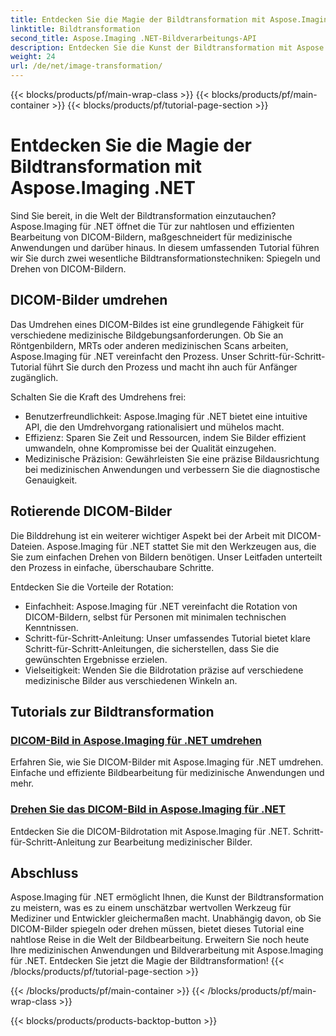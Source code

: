 ```yaml
---
title: Entdecken Sie die Magie der Bildtransformation mit Aspose.Imaging .NET
linktitle: Bildtransformation
second_title: Aspose.Imaging .NET-Bildverarbeitungs-API
description: Entdecken Sie die Kunst der Bildtransformation mit Aspose.Imaging für .NET. Lernen Sie, DICOM-Bilder für medizinische Anwendungen und mehr mühelos zu spiegeln und zu drehen.
weight: 24
url: /de/net/image-transformation/
---
```


{{< blocks/products/pf/main-wrap-class >}}
{{< blocks/products/pf/main-container >}}
{{< blocks/products/pf/tutorial-page-section >}}

# Entdecken Sie die Magie der Bildtransformation mit Aspose.Imaging .NET


Sind Sie bereit, in die Welt der Bildtransformation einzutauchen? Aspose.Imaging für .NET öffnet die Tür zur nahtlosen und effizienten Bearbeitung von DICOM-Bildern, maßgeschneidert für medizinische Anwendungen und darüber hinaus. In diesem umfassenden Tutorial führen wir Sie durch zwei wesentliche Bildtransformationstechniken: Spiegeln und Drehen von DICOM-Bildern. 

## DICOM-Bilder umdrehen

Das Umdrehen eines DICOM-Bildes ist eine grundlegende Fähigkeit für verschiedene medizinische Bildgebungsanforderungen. Ob Sie an Röntgenbildern, MRTs oder anderen medizinischen Scans arbeiten, Aspose.Imaging für .NET vereinfacht den Prozess. Unser Schritt-für-Schritt-Tutorial führt Sie durch den Prozess und macht ihn auch für Anfänger zugänglich.

Schalten Sie die Kraft des Umdrehens frei:
- Benutzerfreundlichkeit: Aspose.Imaging für .NET bietet eine intuitive API, die den Umdrehvorgang rationalisiert und mühelos macht.
- Effizienz: Sparen Sie Zeit und Ressourcen, indem Sie Bilder effizient umwandeln, ohne Kompromisse bei der Qualität einzugehen.
- Medizinische Präzision: Gewährleisten Sie eine präzise Bildausrichtung bei medizinischen Anwendungen und verbessern Sie die diagnostische Genauigkeit.

## Rotierende DICOM-Bilder

Die Bilddrehung ist ein weiterer wichtiger Aspekt bei der Arbeit mit DICOM-Dateien. Aspose.Imaging für .NET stattet Sie mit den Werkzeugen aus, die Sie zum einfachen Drehen von Bildern benötigen. Unser Leitfaden unterteilt den Prozess in einfache, überschaubare Schritte.

Entdecken Sie die Vorteile der Rotation:
- Einfachheit: Aspose.Imaging für .NET vereinfacht die Rotation von DICOM-Bildern, selbst für Personen mit minimalen technischen Kenntnissen.
- Schritt-für-Schritt-Anleitung: Unser umfassendes Tutorial bietet klare Schritt-für-Schritt-Anleitungen, die sicherstellen, dass Sie die gewünschten Ergebnisse erzielen.
- Vielseitigkeit: Wenden Sie die Bildrotation präzise auf verschiedene medizinische Bilder aus verschiedenen Winkeln an.

## Tutorials zur Bildtransformation
### [DICOM-Bild in Aspose.Imaging für .NET umdrehen](./flip-dicom-image/)
Erfahren Sie, wie Sie DICOM-Bilder mit Aspose.Imaging für .NET umdrehen. Einfache und effiziente Bildbearbeitung für medizinische Anwendungen und mehr.
### [Drehen Sie das DICOM-Bild in Aspose.Imaging für .NET](./rotate-dicom-image/)
Entdecken Sie die DICOM-Bildrotation mit Aspose.Imaging für .NET. Schritt-für-Schritt-Anleitung zur Bearbeitung medizinischer Bilder.

## Abschluss

Aspose.Imaging für .NET ermöglicht Ihnen, die Kunst der Bildtransformation zu meistern, was es zu einem unschätzbar wertvollen Werkzeug für Mediziner und Entwickler gleichermaßen macht. Unabhängig davon, ob Sie DICOM-Bilder spiegeln oder drehen müssen, bietet dieses Tutorial eine nahtlose Reise in die Welt der Bildbearbeitung. Erweitern Sie noch heute Ihre medizinischen Anwendungen und Bildverarbeitung mit Aspose.Imaging für .NET. Entdecken Sie jetzt die Magie der Bildtransformation!
{{< /blocks/products/pf/tutorial-page-section >}}

{{< /blocks/products/pf/main-container >}}
{{< /blocks/products/pf/main-wrap-class >}}

{{< blocks/products/products-backtop-button >}}
